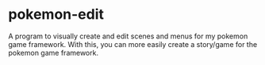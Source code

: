 # pokemon-edit
A program to visually create and edit scenes and menus for my pokemon game framework. With this, you can more easily create a story/game for the pokemon game framework.

